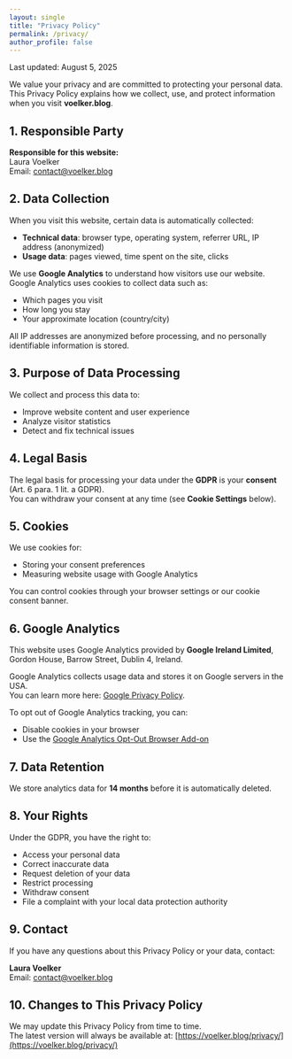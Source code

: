 ```yaml
---
layout: single
title: "Privacy Policy"
permalink: /privacy/
author_profile: false
---
```


Last updated: August 5, 2025

We value your privacy and are committed to protecting your personal data.  
This Privacy Policy explains how we collect, use, and protect information when you visit **voelker.blog**.



## 1. Responsible Party

**Responsible for this website:**  
Laura Voelker  
Email: contact@voelker.blog  

## 2. Data Collection

When you visit this website, certain data is automatically collected:

- **Technical data**: browser type, operating system, referrer URL, IP address (anonymized)
- **Usage data**: pages viewed, time spent on the site, clicks

We use **Google Analytics** to understand how visitors use our website.  
Google Analytics uses cookies to collect data such as:

- Which pages you visit
- How long you stay
- Your approximate location (country/city)

All IP addresses are anonymized before processing, and no personally identifiable information is stored.

## 3. Purpose of Data Processing

We collect and process this data to:

- Improve website content and user experience
- Analyze visitor statistics
- Detect and fix technical issues

## 4. Legal Basis

The legal basis for processing your data under the **GDPR** is your **consent** (Art. 6 para. 1 lit. a GDPR).  
You can withdraw your consent at any time (see **Cookie Settings** below).

## 5. Cookies

We use cookies for:

- Storing your consent preferences
- Measuring website usage with Google Analytics

You can control cookies through your browser settings or our cookie consent banner.

## 6. Google Analytics

This website uses Google Analytics provided by **Google Ireland Limited**, Gordon House, Barrow Street, Dublin 4, Ireland.

Google Analytics collects usage data and stores it on Google servers in the USA.  
You can learn more here: [Google Privacy Policy](https://policies.google.com/privacy).

To opt out of Google Analytics tracking, you can:

- Disable cookies in your browser
- Use the [Google Analytics Opt-Out Browser Add-on](https://tools.google.com/dlpage/gaoptout)

## 7. Data Retention

We store analytics data for **14 months** before it is automatically deleted.

## 8. Your Rights

Under the GDPR, you have the right to:

- Access your personal data
- Correct inaccurate data
- Request deletion of your data
- Restrict processing
- Withdraw consent
- File a complaint with your local data protection authority

## 9. Contact

If you have any questions about this Privacy Policy or your data, contact:

**Laura Voelker**  
Email: contact@voelker.blog  

## 10. Changes to This Privacy Policy

We may update this Privacy Policy from time to time.  
The latest version will always be available at: [https://voelker.blog/privacy/](https://voelker.blog/privacy/)
